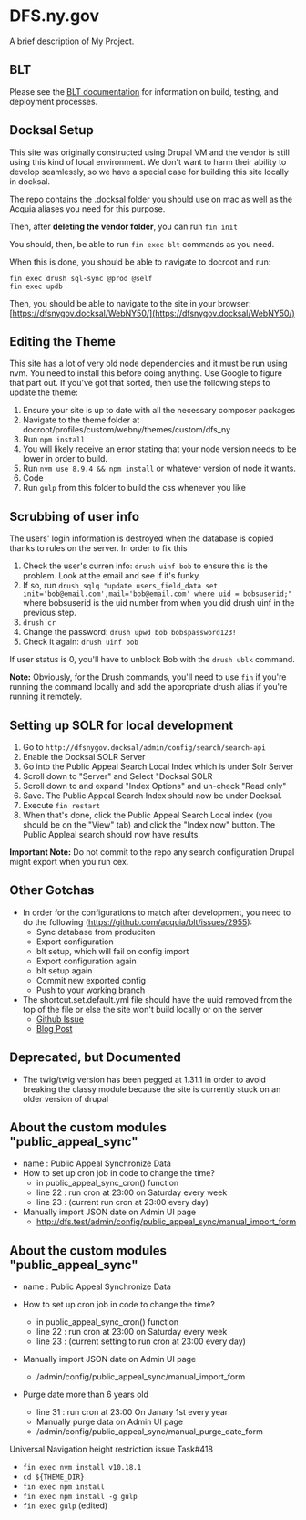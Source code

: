 # DFS.ny.gov
A brief description of My Project.

## BLT

Please see the [BLT documentation](http://blt.readthedocs.io/en/latest/) for information on build, testing, and deployment processes.

## Docksal Setup

This site was originally constructed using Drupal VM and the vendor is still using this kind of local environment. We don't want to harm their ability to develop seamlessly, so we have a special case for building this site locally in docksal.

The repo contains the .docksal folder you should use on mac as well as the Acquia aliases you need for this purpose.

Then, after **deleting the vendor folder**, you can run `fin init`

You should, then, be able to run `fin exec blt` commands as you need.

When this is done, you should be able to navigate to docroot and run:

```
fin exec drush sql-sync @prod @self
fin exec updb
```

Then, you should be able to navigate to the site in your browser: [https://dfsnygov.docksal/WebNY50/](https://dfsnygov.docksal/WebNY50/)

## Editing the Theme

This site has a lot of very old node dependencies and it must be run using nvm. You need to install this before doing anything. Use Google to figure that part out. If you've got that sorted, then use the following steps to update the theme:

1. Ensure your site is up to date with all the necessary composer packages
2. Navigate to the theme folder at docroot/profiles/custom/webny/themes/custom/dfs_ny
3. Run `npm install`
4. You will likely receive an error stating that your node version needs to be lower in order to build. 
5. Run `nvm use 8.9.4 && npm install` or whatever version of node it wants. 
6. Code
7. Run `gulp` from this folder to build the css whenever you like

## Scrubbing of user info

The users' login information is destroyed when the database is copied thanks to rules on the server. In order to fix this

1. Check the user's curren info: `drush uinf bob` to ensure this is the problem. Look at the email and see if it's funky.
2. If so, run `drush sqlq "update users_field_data set init='bob@email.com',mail='bob@email.com' where uid = bobsuserid;"` where bobsuserid is the uid number from when you did drush uinf in the previous step.
3. `drush cr`
4. Change the password: `drush upwd bob bobspassword123!`
5. Check it again: `drush uinf bob` 

If user status is 0, you'll have to unblock Bob with the `drush ublk` command.

**Note:** Obviously, for the Drush commands, you'll need to use `fin` if you're running the command locally and add the appropriate drush alias if you're running it remotely.

## Setting up SOLR for local development

1. Go to `http://dfsnygov.docksal/admin/config/search/search-api`
2. Enable the Docksal SOLR Server
3. Go into the Public Appeal Search Local Index which is under Solr Server
4. Scroll down to "Server" and Select "Docksal SOLR
5. Scroll down to and expand "Index Options" and un-check "Read only"
6. Save. The Public Appeal Search Index should now be under Docksal.
7. Execute `fin restart`
8. When that's done, click the Public Appeal Search Local index (you should be on the "View" tab) and click the "Index now" button. The Public Appleal search should now have results.

**Important Note:** Do not commit to the repo any search configuration Drupal might export when you run cex.

## Other Gotchas
  - In order for the configurations to match after development, you need to do the following (https://github.com/acquia/blt/issues/2955):
    - Sync database from produciton
    - Export configuration
    - blt setup, which will fail on config import
    - Export configuration again
    - blt setup again
    - Commit new exported config
    - Push to your working branch
  - The shortcut.set.default.yml file should have the uuid removed from the top of the file or else the site won't build locally or on the server
    - [Github Issue](https://github.com/acquia/blt/issues/1948)
    - [Blog Post](https://danepowell.com/blog/installing-sites-existing-config-drupal-8)

## Deprecated, but Documented

 - The twig/twig version has been pegged at 1.31.1 in order to avoid breaking the classy module because the site is currently stuck on an older version of drupal


## About the custom modules "public_appeal_sync"
- name : Public Appeal Synchronize Data
- How to set up cron job in code to change the time?
  - in public_appeal_sync_cron() function
  - line 22 : run cron at 23:00 on Saturday every week
  - line 23 : (current run cron at 23:00 every day)
- Manually import JSON date on Admin UI page
  - http://dfs.test/admin/config/public_appeal_sync/manual_import_form


## About the custom modules "public_appeal_sync"
- name : Public Appeal Synchronize Data
- How to set up cron job in code to change the time?
  - in public_appeal_sync_cron() function
  - line 22 : run cron at 23:00 on Saturday every week
  - line 23 : (current setting to run cron at 23:00 every day)
- Manually import JSON date on Admin UI page
  - /admin/config/public_appeal_sync/manual_import_form

- Purge date more than 6 years old
  - line 31 : run cron at 23:00 On Janary 1st every year
  - Manually purge data on Admin UI page
  - /admin/config/public_appeal_sync/manual_purge_date_form

Universal Navigation height restriction issue Task#418
  - `fin exec nvm install v10.18.1`
  - `cd ${THEME_DIR}`
  - `fin exec npm install`
  - `fin exec npm install -g gulp`
  - `fin exec gulp` (edited)
